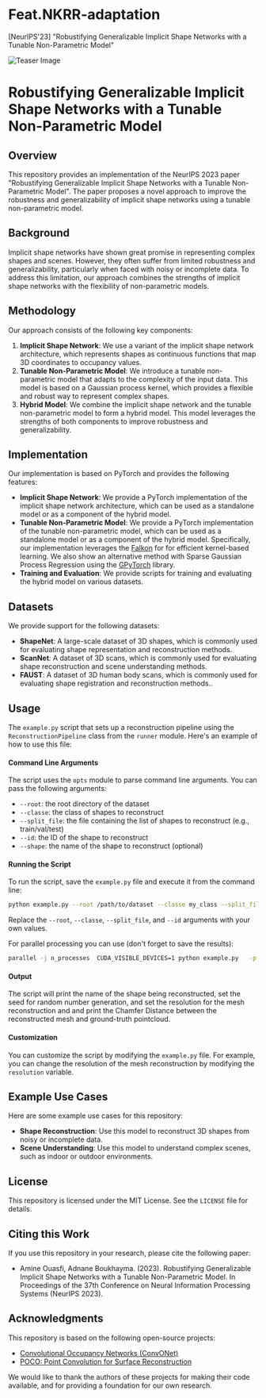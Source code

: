# Feat.NKRR-adaptation
[NeurIPS'23] "Robustifying Generalizable Implicit Shape Networks with a Tunable Non-Parametric Model"

![Teaser Image](teaser.jpg)


**Robustifying Generalizable Implicit Shape Networks with a Tunable Non-Parametric Model**
=====================================================================================

**Overview**
------------

This repository provides an implementation of the NeurIPS 2023 paper "Robustifying Generalizable Implicit Shape Networks with a Tunable Non-Parametric Model". The paper proposes a novel approach to improve the robustness and generalizability of implicit shape networks using a tunable non-parametric model.

**Background**
-------------

Implicit shape networks have shown great promise in representing complex shapes and scenes. However, they often suffer from limited robustness and generalizability, particularly when faced with noisy or incomplete data. To address this limitation, our approach combines the strengths of implicit shape networks with the flexibility of non-parametric models.

**Methodology**
--------------

Our approach consists of the following key components:

1. **Implicit Shape Network**: We use a variant of the implicit shape network architecture, which represents shapes as continuous functions that map 3D coordinates to occupancy values.
2. **Tunable Non-Parametric Model**: We introduce a tunable non-parametric model that adapts to the complexity of the input data. This model is based on a Gaussian process kernel, which provides a flexible and robust way to represent complex shapes.
3. **Hybrid Model**: We combine the implicit shape network and the tunable non-parametric model to form a hybrid model. This model leverages the strengths of both components to improve robustness and generalizability.

**Implementation**
-----------------

Our implementation is based on PyTorch and provides the following features:

* **Implicit Shape Network**: We provide a PyTorch implementation of the implicit shape network architecture, which can be used as a standalone model or as a component of the hybrid model.
* **Tunable Non-Parametric Model**: We provide a PyTorch implementation of the tunable non-parametric model, which can be used as a standalone model or as a component of the hybrid model. Specifically, our implementation leverages the [Falkon](https://github.com/falkonml/falkon)  for for efficient kernel-based learning. We also show an alternative method with Sparse Gaussian Process Regression using the  [GPyTorch](https://gpytorch.ai/) library.
* **Training and Evaluation**: We provide scripts for training and evaluating the hybrid model on various datasets.

**Datasets**
------------



We provide support for the following datasets:

* **ShapeNet**: A large-scale dataset of 3D shapes, which is commonly used for evaluating shape representation and reconstruction methods.
* **ScanNet**: A dataset of 3D scans, which is commonly used for evaluating shape reconstruction and scene understanding methods.
* **FAUST**: A dataset of 3D human body scans, which is commonly used for evaluating shape registration and reconstruction methods..

**Usage**
---------
The `example.py`  script that sets up a reconstruction pipeline using the `ReconstructionPipeline` class from the `runner` module. Here's an example of how to use this file:

#### Command Line Arguments

The script uses the `opts` module to parse command line arguments. You can pass the following arguments:

* `--root`: the root directory of the dataset
* `--classe`: the class of shapes to reconstruct
* `--split_file`: the file containing the list of shapes to reconstruct (e.g., train/val/test)
* `--id`: the ID of the shape to reconstruct
* `--shape`: the name of the shape to reconstruct (optional)

#### Running the Script

To run the script, save the `example.py` file and execute it from the command line:
```bash
python example.py --root /path/to/dataset --classe my_class --split_file my_split_file.txt --id 0 -p 1e-4 --n_nystrom 1000 --solver KRRG  --optim_nystrom --backbone poco --n_points 10000 
```
Replace the `--root`, `--classe`, `--split_file`, and `--id` arguments with your own values.

For parallel processing you can use (don't forget to save the results):
```bash
parallel -j n_processes  CUDA_VISIBLE_DEVICES=1 python example.py   -p 1e-4 --n_nystrom 1000 --solver KRRG  --optim_nystrom --backbone poco -id {} --silent --save --classe my_class --split_file my_split_file.txt  --n_points 10000 :::  $(seq 0 $(wc -l < my_split_file.txt))

```

#### Output

The script will print the name of the shape being reconstructed, set the seed for random number generation, and set the resolution for the mesh reconstruction and and print the  Chamfer Distance between the reconstructed mesh and ground-truth pointcloud.

#### Customization

You can customize the script by modifying the `example.py` file. For example, you can change the resolution of the mesh reconstruction by modifying the `resolution` variable.

**Example Use Cases**
--------------------

Here are some example use cases for this repository:

* **Shape Reconstruction**: Use this model to reconstruct 3D shapes from noisy or incomplete data.
* **Scene Understanding**: Use this model to understand complex scenes, such as indoor or outdoor environments.


**License**
----------

This repository is licensed under the MIT License. See the `LICENSE` file for details.

**Citing this Work**
-------------------

If you use this repository in your research, please cite the following paper:

* Amine Ouasfi, Adnane Boukhayma. (2023). Robustifying Generalizable Implicit Shape Networks with a Tunable Non-Parametric Model. In Proceedings of the 37th Conference on Neural Information Processing Systems (NeurIPS 2023).



**Acknowledgments**
------------------

This repository is based on the following open-source projects:

* [Convolutional Occupancy Networks (ConvONet)](https://github.com/autonomousvision/convolutional_occupancy_networks)
* [POCO: Point Convolution for Surface Reconstruction](https://github.com/valeoai/POCO)

We would like to thank the authors of these projects for making their code available, and for providing a foundation for our own research.

[teaser.jpg]: teaser.png